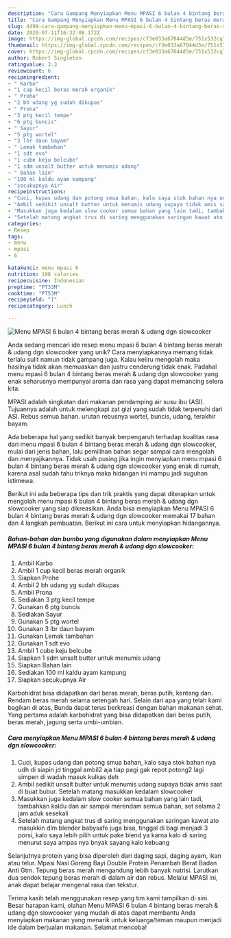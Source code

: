 ```yaml
---
description: "Cara Gampang Menyiapkan Menu MPASI 6 bulan 4 bintang beras merah &amp;amp; udang dgn slowcooker, Enak"
title: "Cara Gampang Menyiapkan Menu MPASI 6 bulan 4 bintang beras merah &amp;amp; udang dgn slowcooker, Enak"
slug: 4499-cara-gampang-menyiapkan-menu-mpasi-6-bulan-4-bintang-beras-merah-and-amp-udang-dgn-slowcooker-enak
date: 2020-07-11T16:32:08.172Z
image: https://img-global.cpcdn.com/recipes/cf3e033a67044d3e/751x532cq70/menu-mpasi-6-bulan-4-bintang-beras-merah-udang-dgn-slowcooker-foto-resep-utama.jpg
thumbnail: https://img-global.cpcdn.com/recipes/cf3e033a67044d3e/751x532cq70/menu-mpasi-6-bulan-4-bintang-beras-merah-udang-dgn-slowcooker-foto-resep-utama.jpg
cover: https://img-global.cpcdn.com/recipes/cf3e033a67044d3e/751x532cq70/menu-mpasi-6-bulan-4-bintang-beras-merah-udang-dgn-slowcooker-foto-resep-utama.jpg
author: Robert Singleton
ratingvalue: 3.3
reviewcount: 6
recipeingredient:
- " Karbo"
- "1 cup kecil beras merah organik"
- " Prohe"
- "2 bh udang yg sudah dikupas"
- " Prona"
- "3 ptg kecil tempe"
- "6 ptg buncis"
- " Sayur"
- "5 ptg wortel"
- "3 lbr daun bayam"
- " Lemak tambahan"
- "1 sdt evo"
- "1 cube keju belcube"
- "1 sdm unsalt butter untuk menumis udang"
- " Bahan lain"
- "100 ml kaldu ayam kampung"
- "secukupnya Air"
recipeinstructions:
- "Cuci, kupas udang dan potong smua bahan, kalo saya stok bahan nya udh di siapin jd tinggal ambil2 aja tiap pagi gak repot potong2 lagi simpen di wadah masuk kulkas deh"
- "Ambil sedikit unsalt butter untuk menumis udang supaya tidak amis saat di buat bubur. Setelah matang masukkan kedalam slowcooker"
- "Masukkan juga kedalam slow cooker semua bahan yang lain tadi, tambahkan kaldu dan air sampai merendam semua bahan, set selama 2 jam aduk sesekali"
- "Setelah matang angkat trus di saring menggunakan saringan kawat ato masukkin dlm blender babysafe juga bisa, tinggal di bagi menjadi 3 porsi, kalo saya lebih pilih untuk pake blend ya karna kalo di saring menurut saya ampas nya bnyak sayang kalo kebuang"
categories:
- Resep
tags:
- menu
- mpasi
- 6

katakunci: menu mpasi 6 
nutrition: 198 calories
recipecuisine: Indonesian
preptime: "PT33M"
cooktime: "PT53M"
recipeyield: "1"
recipecategory: Lunch

---
```



![Menu MPASI 6 bulan 4 bintang beras merah &amp; udang dgn slowcooker](https://img-global.cpcdn.com/recipes/cf3e033a67044d3e/751x532cq70/menu-mpasi-6-bulan-4-bintang-beras-merah-udang-dgn-slowcooker-foto-resep-utama.jpg)

Anda sedang mencari ide resep menu mpasi 6 bulan 4 bintang beras merah &amp; udang dgn slowcooker yang unik? Cara menyiapkannya memang tidak terlalu sulit namun tidak gampang juga. Kalau keliru mengolah maka hasilnya tidak akan memuaskan dan justru cenderung tidak enak. Padahal menu mpasi 6 bulan 4 bintang beras merah &amp; udang dgn slowcooker yang enak seharusnya mempunyai aroma dan rasa yang dapat memancing selera kita.

MPASI adalah singkatan dari makanan pendamping air susu ibu (ASI). Tujuannya adalah untuk melengkapi zat gizi yang sudah tidak terpenuhi dari ASI. Rebus semua bahan. urutan rebusnya wortel, buncis, udang, terakhir bayam.

Ada beberapa hal yang sedikit banyak berpengaruh terhadap kualitas rasa dari menu mpasi 6 bulan 4 bintang beras merah &amp; udang dgn slowcooker, mulai dari jenis bahan, lalu pemilihan bahan segar sampai cara mengolah dan menyajikannya. Tidak usah pusing jika ingin menyiapkan menu mpasi 6 bulan 4 bintang beras merah &amp; udang dgn slowcooker yang enak di rumah, karena asal sudah tahu triknya maka hidangan ini mampu jadi suguhan istimewa.


Berikut ini ada beberapa tips dan trik praktis yang dapat diterapkan untuk mengolah menu mpasi 6 bulan 4 bintang beras merah &amp; udang dgn slowcooker yang siap dikreasikan. Anda bisa menyiapkan Menu MPASI 6 bulan 4 bintang beras merah &amp; udang dgn slowcooker memakai 17 bahan dan 4 langkah pembuatan. Berikut ini cara untuk menyiapkan hidangannya.

<!--inarticleads1-->

##### Bahan-bahan dan bumbu yang digunakan dalam menyiapkan Menu MPASI 6 bulan 4 bintang beras merah &amp; udang dgn slowcooker:

1. Ambil  Karbo
1. Ambil 1 cup kecil beras merah organik
1. Siapkan  Prohe
1. Ambil 2 bh udang yg sudah dikupas
1. Ambil  Prona
1. Sediakan 3 ptg kecil tempe
1. Gunakan 6 ptg buncis
1. Sediakan  Sayur
1. Gunakan 5 ptg wortel
1. Gunakan 3 lbr daun bayam
1. Gunakan  Lemak tambahan
1. Gunakan 1 sdt evo
1. Ambil 1 cube keju belcube
1. Siapkan 1 sdm unsalt butter untuk menumis udang
1. Siapkan  Bahan lain
1. Sediakan 100 ml kaldu ayam kampung
1. Siapkan secukupnya Air


Karbohidrat bisa didapatkan dari beras merah, beras putih, kentang dan. Rendam beras merah selama setengah hari. Selain dari apa yang telah kami bagikan di atas, Bunda dapat terus berkreasi dengan bahan makanan sehat. Yang pertama adalah karbohidrat yang bisa didapatkan dari beras putih, beras merah, jagung serta umbi-umbian. 

<!--inarticleads2-->

##### Cara menyiapkan Menu MPASI 6 bulan 4 bintang beras merah &amp; udang dgn slowcooker:

1. Cuci, kupas udang dan potong smua bahan, kalo saya stok bahan nya udh di siapin jd tinggal ambil2 aja tiap pagi gak repot potong2 lagi simpen di wadah masuk kulkas deh
1. Ambil sedikit unsalt butter untuk menumis udang supaya tidak amis saat di buat bubur. Setelah matang masukkan kedalam slowcooker
1. Masukkan juga kedalam slow cooker semua bahan yang lain tadi, tambahkan kaldu dan air sampai merendam semua bahan, set selama 2 jam aduk sesekali
1. Setelah matang angkat trus di saring menggunakan saringan kawat ato masukkin dlm blender babysafe juga bisa, tinggal di bagi menjadi 3 porsi, kalo saya lebih pilih untuk pake blend ya karna kalo di saring menurut saya ampas nya bnyak sayang kalo kebuang


Selanjutnya protein yang bisa diperoleh dari daging sapi, daging ayam, ikan atau telur. Mpasi Nasi Goreng Bayi Double Protein Penambah Berat Badan Anti Gtm. Tepung beras merah mengandung lebih banyak nutrisi. Larutkan dua sendok tepung beras merah di dalam air dan rebus. Melalui MPASI ini, anak dapat belajar mengenal rasa dan tekstur. 

Terima kasih telah menggunakan resep yang tim kami tampilkan di sini. Besar harapan kami, olahan Menu MPASI 6 bulan 4 bintang beras merah &amp; udang dgn slowcooker yang mudah di atas dapat membantu Anda menyiapkan makanan yang menarik untuk keluarga/teman maupun menjadi ide dalam berjualan makanan. Selamat mencoba!

